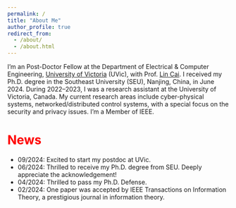 ```yaml
---
permalink: /
title: "About Me"
author_profile: true
redirect_from: 
  - /about/
  - /about.html
---
```


I’m an Post-Doctor Fellow at the Department of Electrical & Computer Engineering, [University of Victoria](https://www.uvic.ca/) (UVic), with Prof. [Lin Cai](https://www.ece.uvic.ca/~cai/). I received my Ph.D. degree in the Southeast University (SEU), Nanjing, China, in June 2024. During 2022–2023, I was a research assistant at the University of Victoria, Canada. My current research areas include cyber-physical systems, networked/distributed control systems, with a special focus on the security and privacy issues. I’m a Member of IEEE.


<font color=red>News</font>
======
* 09/2024: Excited to start my postdoc at UVic.
* 06/2024: Thrilled to receive my Ph.D. degree from SEU. Deeply appreciate the acknowledgement!
* 04/2024: Thrilled to pass my Ph.D. Defense.
* 02/2024: One paper was accepted by IEEE Transactions on Information Theory, a prestigious journal in information theory.
